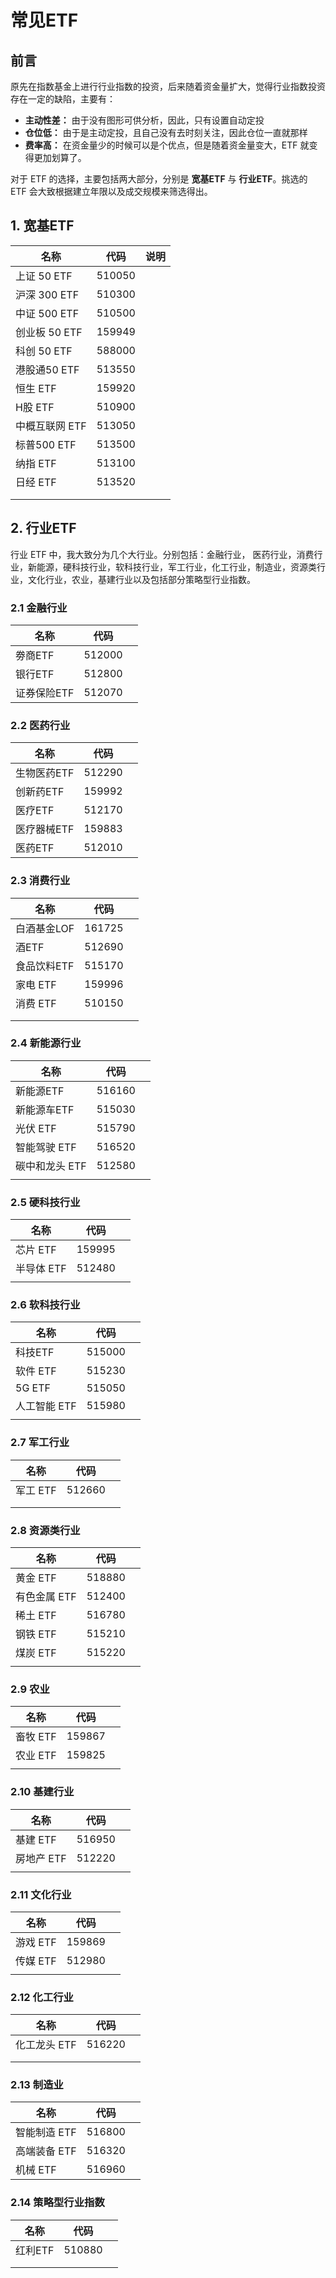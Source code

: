 # 常见ETF

## 前言

原先在指数基金上进行行业指数的投资，后来随着资金量扩大，觉得行业指数投资存在一定的缺陷，主要有：

- **主动性差：** 由于没有图形可供分析，因此，只有设置自动定投
- **仓位低：** 由于是主动定投，且自己没有去时刻关注，因此仓位一直就那样
- **费率高：** 在资金量少的时候可以是个优点，但是随着资金量变大，ETF 就变得更加划算了。

对于 ETF 的选择，主要包括两大部分，分别是 **宽基ETF** 与 **行业ETF**。挑选的 ETF 会大致根据建立年限以及成交规模来筛选得出。

## 1. 宽基ETF

| 名称           | 代码   | 说明 |
| -------------- | ------ | ---- |
| 上证 50 ETF    | 510050 |      |
| 沪深 300 ETF   | 510300 |      |
| 中证 500 ETF   | 510500 |      |
| 创业板 50 ETF  | 159949 |      |
| 科创 50 ETF    | 588000 |      |
| 港股通50 ETF   | 513550 |      |
| 恒生 ETF       | 159920 |      |
| H股 ETF        | 510900 |      |
| 中概互联网 ETF | 513050 |      |
| 标普500 ETF    | 513500 |      |
| 纳指 ETF       | 513100 |      |
| 日经 ETF       | 513520 |      |
|                |        |      |
|                |        |      |

## 2. 行业ETF

行业 ETF 中，我大致分为几个大行业。分别包括：金融行业， 医药行业，消费行业，新能源，硬科技行业，软科技行业，军工行业，化工行业，制造业，资源类行业，文化行业，农业，基建行业以及包括部分策略型行业指数。

### 2.1 金融行业

| 名称        | 代码   |      |
| ----------- | ------ | ---- |
| 劵商ETF     | 512000 |      |
| 银行ETF     | 512800 |      |
| 证券保险ETF | 512070 |      |

### 2.2 医药行业

| 名称        | 代码   |      |
| ----------- | ------ | ---- |
| 生物医药ETF | 512290 |      |
| 创新药ETF   | 159992 |      |
| 医疗ETF     | 512170 |      |
| 医疗器械ETF | 159883 |      |
| 医药ETF     | 512010 |      |

### 2.3 消费行业

| 名称        | 代码   |      |
| ----------- | ------ | ---- |
| 白酒基金LOF | 161725 |      |
| 酒ETF       | 512690 |      |
| 食品饮料ETF | 515170 |      |
| 家电 ETF    | 159996 |      |
| 消费 ETF    | 510150 |      |
|             |        |      |
|             |        |      |

### 2.4 新能源行业

| 名称           | 代码   |      |
| -------------- | ------ | ---- |
| 新能源ETF      | 516160 |      |
| 新能源车ETF    | 515030 |      |
| 光伏 ETF       | 515790 |      |
| 智能驾驶 ETF   | 516520 |      |
| 碳中和龙头 ETF | 512580 |      |
|                |        |      |

### 2.5 硬科技行业

| 名称       | 代码   |      |
| ---------- | ------ | ---- |
| 芯片 ETF   | 159995 |      |
| 半导体 ETF | 512480 |      |
|            |        |      |

### 2.6 软科技行业

| 名称         | 代码   |      |
| ------------ | ------ | ---- |
| 科技ETF      | 515000 |      |
| 软件 ETF     | 515230 |      |
| 5G ETF       | 515050 |      |
| 人工智能 ETF | 515980 |      |
|              |        |      |

### 2.7 军工行业

| 名称     | 代码   |      |
| -------- | ------ | ---- |
| 军工 ETF | 512660 |      |
|          |        |      |
|          |        |      |

### 2.8 资源类行业

| 名称         | 代码   |      |
| ------------ | ------ | ---- |
| 黄金 ETF     | 518880 |      |
| 有色金属 ETF | 512400 |      |
| 稀土 ETF     | 516780 |      |
| 钢铁 ETF     | 515210 |      |
| 煤炭 ETF     | 515220 |      |
|              |        |      |

### 2.9 农业

| 名称     | 代码   |      |
| -------- | ------ | ---- |
| 畜牧 ETF | 159867 |      |
| 农业 ETF | 159825 |      |
|          |        |      |

### 2.10 基建行业

| 名称       | 代码   |      |
| ---------- | ------ | ---- |
| 基建 ETF   | 516950 |      |
| 房地产 ETF | 512220 |      |
|            |        |      |

### 2.11 文化行业

| 名称     | 代码   |      |
| -------- | ------ | ---- |
| 游戏 ETF | 159869 |      |
| 传媒 ETF | 512980 |      |
|          |        |      |

### 2.12 化工行业

| 名称         | 代码   |      |
| ------------ | ------ | ---- |
| 化工龙头 ETF | 516220 |      |
|              |        |      |
|              |        |      |

### 2.13 制造业

| 名称         | 代码   |      |
| ------------ | ------ | ---- |
| 智能制造 ETF | 516800 |      |
| 高端装备 ETF | 516320 |      |
| 机械 ETF     | 516960 |      |

### 2.14 策略型行业指数

| 名称    | 代码   |      |
| ------- | ------ | ---- |
| 红利ETF | 510880 |      |
|         |        |      |
|         |        |      |

